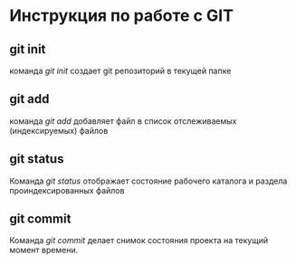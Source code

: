 # Инструкция по работе с GIT

## git init

команда *git init* создает git репозиторий в текущей папке

## git add

команда *git add* добавляет файл в список отслеживаемых (индексируемых) файлов

## git status

Команда *git status* отображает состояние рабочего каталога и раздела проиндексированных файлов

## git commit

Команда *git commit* делает снимок состояния проекта на текущий момент времени.